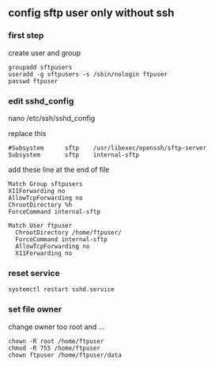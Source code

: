 ## config sftp user only without ssh 

### first step
create user and group
```
groupadd sftpusers
useradd -g sftpusers -s /sbin/nologin ftpuser
passwd ftpuser
```

### edit sshd_config

nano /etc/ssh/sshd_config

replace this
```
#Subsystem      sftp    /usr/libexec/openssh/sftp-server
Subsystem       sftp    internal-sftp
```
add these line at the end of file
```
Match Group sftpusers
X11Forwarding no
AllowTcpForwarding no
ChrootDirectory %h
ForceCommand internal-sftp

Match User ftpuser
  ChrootDirectory /home/ftpuser/
  ForceCommand internal-sftp
  AllowTcpForwarding no
  X11Forwarding no
```
### reset service
```
systemctl restart sshd.service
```
### set file owner

change owner too root and ...

```
chown -R root /home/ftpuser
chmod -R 755 /home/ftpuser
chown ftpuser /home/ftpuser/data
```
